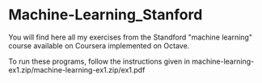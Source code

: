# Machine-Learning_Stanford
You will find here all my exercises from the Standford "machine learning" course available on Coursera implemented on Octave.

To run these programs, follow the instructions given in machine-learning-ex1.zip/machine-learning-ex1.zip/ex1.pdf
